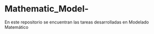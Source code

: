 # Mathematic_Model-
En este repositorio se encuentran las tareas desarrolladas en Modelado Matemático 

